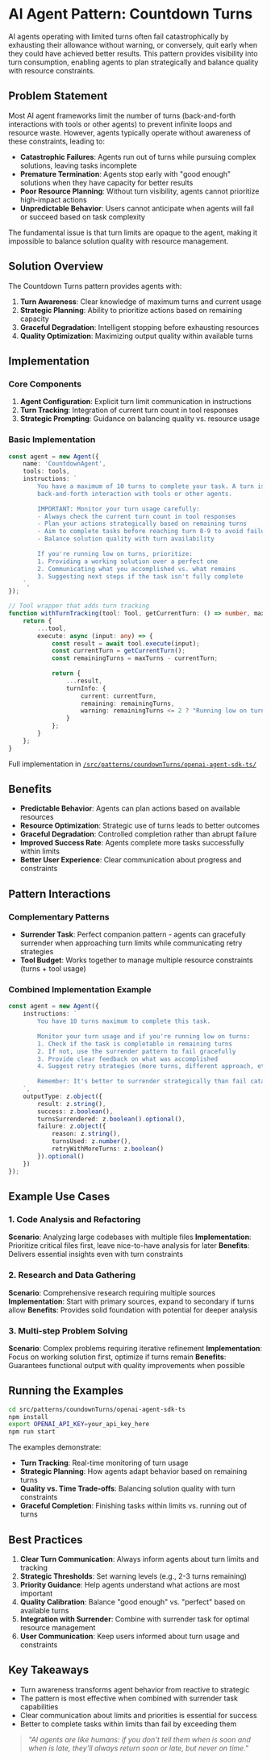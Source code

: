 # AI Agent Pattern: Countdown Turns

AI agents operating with limited turns often fail catastrophically by exhausting their allowance without warning, or conversely, quit early when they could have achieved better results. This pattern provides visibility into turn consumption, enabling agents to plan strategically and balance quality with resource constraints.

## Problem Statement

Most AI agent frameworks limit the number of turns (back-and-forth interactions with tools or other agents) to prevent infinite loops and resource waste. However, agents typically operate without awareness of these constraints, leading to:

- **Catastrophic Failures**: Agents run out of turns while pursuing complex solutions, leaving tasks incomplete
- **Premature Termination**: Agents stop early with "good enough" solutions when they have capacity for better results
- **Poor Resource Planning**: Without turn visibility, agents cannot prioritize high-impact actions
- **Unpredictable Behavior**: Users cannot anticipate when agents will fail or succeed based on task complexity

The fundamental issue is that turn limits are opaque to the agent, making it impossible to balance solution quality with resource management.

## Solution Overview

The Countdown Turns pattern provides agents with:
1. **Turn Awareness**: Clear knowledge of maximum turns and current usage
2. **Strategic Planning**: Ability to prioritize actions based on remaining capacity
3. **Graceful Degradation**: Intelligent stopping before exhausting resources
4. **Quality Optimization**: Maximizing output quality within available turns

## Implementation

### Core Components

1. **Agent Configuration**: Explicit turn limit communication in instructions
2. **Turn Tracking**: Integration of current turn count in tool responses
3. **Strategic Prompting**: Guidance on balancing quality vs. resource usage

### Basic Implementation

```typescript
const agent = new Agent({
    name: 'CountdownAgent',
    tools: tools,
    instructions: `
        You have a maximum of 10 turns to complete your task. A turn is each 
        back-and-forth interaction with tools or other agents.
        
        IMPORTANT: Monitor your turn usage carefully:
        - Always check the current turn count in tool responses
        - Plan your actions strategically based on remaining turns
        - Aim to complete tasks before reaching turn 8-9 to avoid failure
        - Balance solution quality with turn availability
        
        If you're running low on turns, prioritize:
        1. Providing a working solution over a perfect one
        2. Communicating what you accomplished vs. what remains
        3. Suggesting next steps if the task isn't fully complete
    `,
});

// Tool wrapper that adds turn tracking
function withTurnTracking(tool: Tool, getCurrentTurn: () => number, maxTurns: number) {
    return {
        ...tool,
        execute: async (input: any) => {
            const result = await tool.execute(input);
            const currentTurn = getCurrentTurn();
            const remainingTurns = maxTurns - currentTurn;
            
            return {
                ...result,
                turnInfo: {
                    current: currentTurn,
                    remaining: remainingTurns,
                    warning: remainingTurns <= 2 ? "Running low on turns! Plan accordingly." : null
                }
            };
        }
    };
}
```
Full implementation in [`/src/patterns/coundownTurns/openai-agent-sdk-ts/`](/src/patterns/coundownTurns/openai-agent-sdk-ts/)

## Benefits

- **Predictable Behavior**: Agents can plan actions based on available resources
- **Resource Optimization**: Strategic use of turns leads to better outcomes
- **Graceful Degradation**: Controlled completion rather than abrupt failure
- **Improved Success Rate**: Agents complete more tasks successfully within limits
- **Better User Experience**: Clear communication about progress and constraints

## Pattern Interactions

### Complementary Patterns

- **Surrender Task**: Perfect companion pattern - agents can gracefully surrender when approaching turn limits while communicating retry strategies
- **Tool Budget**: Works together to manage multiple resource constraints (turns + tool usage)

### Combined Implementation Example

```typescript
const agent = new Agent({
    instructions: `
        You have 10 turns maximum to complete this task.
        
        Monitor your turn usage and if you're running low on turns:
        1. Check if the task is completable in remaining turns
        2. If not, use the surrender pattern to fail gracefully
        3. Provide clear feedback on what was accomplished
        4. Suggest retry strategies (more turns, different approach, etc.)
        
        Remember: It's better to surrender strategically than fail catastrophically.
    `,
    outputType: z.object({
        result: z.string(),
        success: z.boolean(),
        turnsSurrendered: z.boolean().optional(),
        failure: z.object({
            reason: z.string(),
            turnsUsed: z.number(),
            retryWithMoreTurns: z.boolean()
        }).optional()
    })
});
```

## Example Use Cases

### 1. Code Analysis and Refactoring
**Scenario**: Analyzing large codebases with multiple files
**Implementation**: Prioritize critical files first, leave nice-to-have analysis for later
**Benefits**: Delivers essential insights even with turn constraints

### 2. Research and Data Gathering
**Scenario**: Comprehensive research requiring multiple sources
**Implementation**: Start with primary sources, expand to secondary if turns allow
**Benefits**: Provides solid foundation with potential for deeper analysis

### 3. Multi-step Problem Solving
**Scenario**: Complex problems requiring iterative refinement
**Implementation**: Focus on working solution first, optimize if turns remain
**Benefits**: Guarantees functional output with quality improvements when possible

## Running the Examples

```bash
cd src/patterns/coundownTurns/openai-agent-sdk-ts
npm install
export OPENAI_API_KEY=your_api_key_here
npm run start
```

The examples demonstrate:
- **Turn Tracking**: Real-time monitoring of turn usage
- **Strategic Planning**: How agents adapt behavior based on remaining turns
- **Quality vs. Time Trade-offs**: Balancing solution quality with turn constraints
- **Graceful Completion**: Finishing tasks within limits vs. running out of turns

## Best Practices

1. **Clear Turn Communication**: Always inform agents about turn limits and tracking
2. **Strategic Thresholds**: Set warning levels (e.g., 2-3 turns remaining)
3. **Priority Guidance**: Help agents understand what actions are most important
4. **Quality Calibration**: Balance "good enough" vs. "perfect" based on available turns
5. **Integration with Surrender**: Combine with surrender task for optimal resource management
6. **User Communication**: Keep users informed about turn usage and constraints

## Key Takeaways

- Turn awareness transforms agent behavior from reactive to strategic
- The pattern is most effective when combined with surrender task capabilities
- Clear communication about limits and priorities is essential for success
- Better to complete tasks within limits than fail by exceeding them

> *"AI agents are like humans: if you don't tell them when is soon and when is late, they'll always return soon or late, but never on time."*